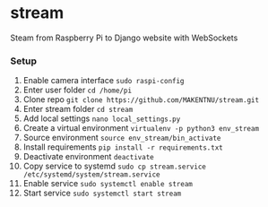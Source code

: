 # stream
Steam from Raspberry Pi to Django website with WebSockets


### Setup
1. Enable camera interface `sudo raspi-config`
2. Enter user folder `cd /home/pi`
3. Clone repo `git clone https://github.com/MAKENTNU/stream.git`
4. Enter stream folder `cd stream`
5. Add local settings `nano local_settings.py`
6. Create a virtual environment `virtualenv -p python3 env_stream`
7. Source environment `source env_stream/bin_activate`
8. Install requirements `pip install -r requirements.txt`
9. Deactivate environment `deactivate`
10. Copy service to systemd `sudo cp stream.service /etc/systemd/system/stream.service`
11. Enable service `sudo systemctl enable stream`
12. Start service `sudo systemctl start stream`
